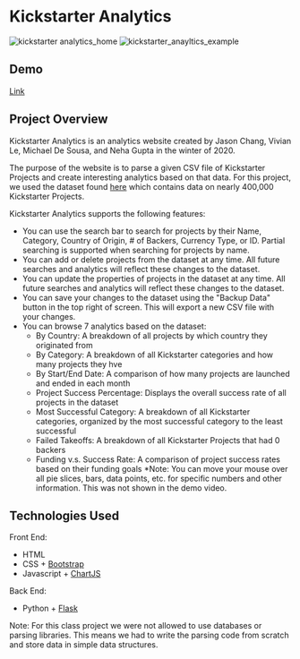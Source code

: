 # Kickstarter Analytics

![kickstarter analytics_home](https://user-images.githubusercontent.com/22509729/119893722-8fdd3700-bef0-11eb-9428-8ff286449e06.png)
![kickstarter_anayltics_example](https://user-images.githubusercontent.com/22509729/119899662-42fd5e80-bef8-11eb-9585-2906220d6fc9.png)


## Demo
[Link](https://www.youtube.com/watch?v=sDqwZvFt7VE)

## Project Overview
Kickstarter Analytics is an analytics website created by Jason Chang, Vivian Le, Michael De Sousa, and Neha Gupta in the winter of 2020. 

The purpose of the website is to parse a given CSV file of Kickstarter Projects and create interesting analytics based on that data. For this project, we used the dataset found [here](https://www.kaggle.com/kemical/kickstarter-projects) which contains data on nearly 400,000 Kickstarter Projects. 

Kickstarter Analytics supports the following features:
- You can use the search bar to search for projects by their Name, Category, Country of Origin, # of Backers, Currency Type, or ID. Partial searching is supported when searching for projects by name.
- You can add or delete projects from the dataset at any time. All future searches and analytics will reflect these changes to the dataset.
- You can update the properties of projects in the dataset at any time. All future searches and analytics will reflect these changes to the dataset.
- You can save your changes to the dataset using the "Backup Data" button in the top right of screen. This will export a new CSV file with your changes.
- You can browse 7 analytics based on the dataset:
   - By Country: A breakdown of all projects by which country they originated from
   - By Category: A breakdown of all Kickstarter categories and how many projects they hve
   - By Start/End Date: A comparison of how many projects are launched and ended in each month
   - Project Success Percentage: Displays the overall success rate of all projects in the dataset
   - Most Successful Category: A breakdown of all Kickstarter categories, organized by the most successful category to the least successful
   - Failed Takeoffs: A breakdown of all Kickstarter Projects that had 0 backers
   - Funding v.s. Success Rate: A comparison of project success rates based on their funding goals
   *Note: You can move your mouse over all pie slices, bars, data points, etc. for specific numbers and other information. This was not shown in the demo video.

## Technologies Used

Front End:
- HTML
- CSS + [Bootstrap](https://getbootstrap.com/)
- Javascript + [ChartJS](https://www.chartjs.org/)

Back End:
- Python  + [Flask](https://flask.palletsprojects.com/en/2.0.x/)

Note: For this class project we were not allowed to use databases or parsing libraries. This means we had to write the parsing code from scratch and store data in simple data structures.  
